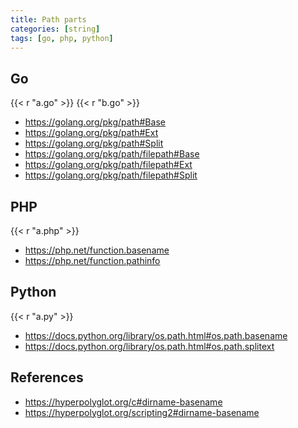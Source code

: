 ```yaml
---
title: Path parts
categories: [string]
tags: [go, php, python]
---
```


## Go

{{< r "a.go" >}}
{{< r "b.go" >}}

- <https://golang.org/pkg/path#Base>
- <https://golang.org/pkg/path#Ext>
- <https://golang.org/pkg/path#Split>
- <https://golang.org/pkg/path/filepath#Base>
- <https://golang.org/pkg/path/filepath#Ext>
- <https://golang.org/pkg/path/filepath#Split>

## PHP

{{< r "a.php" >}}

- <https://php.net/function.basename>
- <https://php.net/function.pathinfo>

## Python

{{< r "a.py" >}}

- <https://docs.python.org/library/os.path.html#os.path.basename>
- <https://docs.python.org/library/os.path.html#os.path.splitext>

## References

- <https://hyperpolyglot.org/c#dirname-basename>
- <https://hyperpolyglot.org/scripting2#dirname-basename>
